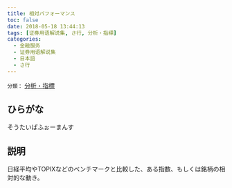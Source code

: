 ```yaml
---
title: 相対パフォーマンス
toc: false
date: 2018-05-18 13:44:13
tags: [证券用语解说集, さ行, 分析・指標]
categories:
  - 金融服务
  - 证券用语解说集
  - 日本語
  - さ行
---
```


`分類：` [分析・指標](/tags/分析・指標/)

## ひらがな

そうたいぱふぉーまんす

## 説明

日経平均やTOPIXなどのベンチマークと比較した、ある指数、もしくは銘柄の相対的な動き。
